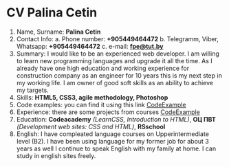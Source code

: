 # CV Palina Cetin
1. Name, Surname: **Palina Cetin**
2. Contact Info:
  a. Phone number: **+905449464472**
  b. Telegramm, Viber, Whatsapp: **+905449464472**
  c. e-mail: **fpe@tut.by**
3. Summary: I would like to be an experienced web developer. I am willing to learn new programming languages and upgrade it all the time. As I already have one high education and working experience for construction company as an engineer for 10 years this is my next step in my working life. I am owner of good soft skills as an ability to achieve my targets.
4. Skills: **HTML5, CSS3, agile methodology, Photoshop**
5. Code examples: you can find it using this link [CodeExample](http://fe.it-academy.by/EditSite.php?site=)
6. Experience: there are some projects from courses [CodeExample](http://fe.it-academy.by/EditSite.php?site=29114)
7. Education: **Codeacademy** _(LearnCSS, Introduction to HTML)_, **ОЦ ПВТ** _(Development web sites: CSS and HTML)_, **RSschool**
8. English: I have compleated language courses on Upperintermediate level (B2). I have been using language for my former job for about 3 years as well I continue to speak English with my family at home. I can study in english sites freely.
